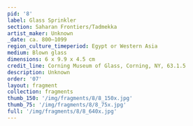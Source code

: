 ```yaml
---
pid: '8'
label: Glass Sprinkler
section: Saharan Frontiers/Tadmekka
artist_maker: Unknown
_date: ca. 800–1099
region_culture_timeperiod: Egypt or Western Asia
medium: Blown glass
dimensions: 6 x 9.9 x 4.5 cm
credit_line: Corning Museum of Glass, Corning, NY, 63.1.5
description: Unknown
order: '07'
layout: fragment
collection: fragments
thumb_150: '/img/fragments/8/8_150x.jpg'
thumb_75: '/img/fragments/8/8_75x.jpg'
full: '/img/fragments/8/8_640x.jpg'
---
```

